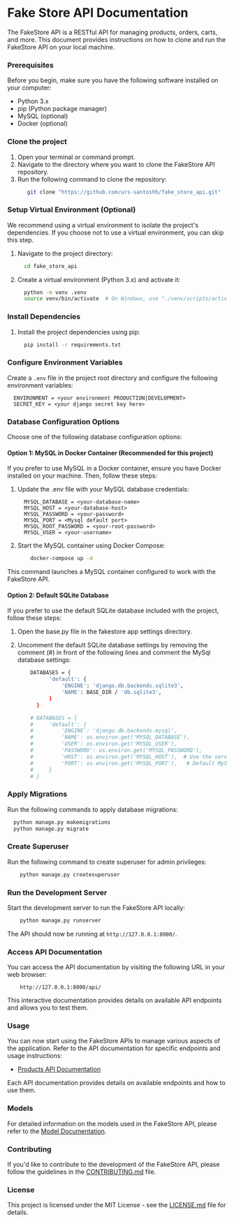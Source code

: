 # Fake Store API Documentation

The FakeStore API is a RESTful API for managing products, orders, carts, and more. This document provides instructions on how to clone and run the FakeStore API on your local machine.

### Prerequisites

Before you begin, make sure you have the following software installed on your computer:

- Python 3.x
- pip (Python package manager)
- MySQL (optional)
- Docker (optional)

### Clone the project

1. Open your terminal or command prompt.
2. Navigate to the directory where you want to clone the FakeStore API repository.
3. Run the following command to clone the repository:
   ```bash
      git clone "https://github.com/urs-santoshh/fake_store_api.git"
   ```

### Setup Virtual Environment (Optional)

We recommend using a virtual environment to isolate the project's dependencies. If you choose not to use a virtual environment, you can skip this step.

1. Navigate to the project directory:
   ```bash
     cd fake_store_api
   ```
2. Create a virtual environment (Python 3.x) and activate it:
   ```bash
     python -m venv .venv
     source venv/bin/activate  # On Windows, use "./venv/scripts/activate"
   ```

### Install Dependencies

1. Install the project dependencies using pip:
   ```bash
     pip install -r requirements.txt
   ```

### Configure Environment Variables

Create a `.env` file in the project root directory and configure the following environment variables:

   ```env
     ENVIRONMENT = <your environment PRODUCTION|DEVELOPMENT>
     SECRET_KEY = <your django secret key here>
   ```

### Database Configuration Options

Choose one of the following database configuration options:

#### Option 1: MySQL in Docker Container (Recommended for this project)

If you prefer to use MySQL in a Docker container, ensure you have Docker installed on your machine. Then, follow these steps:

1. Update the .env file with your MySQL database credentials:
   ```env
     MYSQL_DATABASE = <your-database-name>
     MYSQL_HOST = <your-database-host>
     MYSQL_PASSWORD = <your-password>
     MYSQL_PORT = <Mysql default port>
     MYSQL_ROOT_PASSWORD = <your-root-password>
     MYSQL_USER = <your-username>
   ```
2. Start the MySQL container using Docker Compose:

   ```bash
       docker-compose up -d
   ```

This command launches a MySQL container configured to work with the FakeStore API.

#### Option 2: Default SQLite Database

If you prefer to use the default SQLite database included with the project, follow these steps:

1. Open the base.py file in the fakestore app settings directory.
2. Uncomment the default SQLite database settings by removing the comment (#) in front of the following lines and comment the MySql database settings:

   ```bash
       DATABASES = {
             'default': {
                 'ENGINE': 'django.db.backends.sqlite3',
                 'NAME': BASE_DIR / 'db.sqlite3',
             }
         }
   
       # DATABASES = {
       #     'default': {
       #         'ENGINE': 'django.db.backends.mysql',
       #         'NAME': os.environ.get('MYSQL_DATABASE'),
       #         'USER': os.environ.get('MYSQL_USER'),
       #         'PASSWORD': os.environ.get('MYSQL_PASSWORD'),
       #         'HOST': os.environ.get('MYSQL_HOST'),  # Use the service name defined in your Docker Compose file in production
       #         'PORT': os.environ.get('MYSQL_PORT'),   # Default MySQL port
       #     }
       # }
   ```

### Apply Migrations

Run the following commands to apply database migrations:

   ```bash
     python manage.py makemigrations
     python manage.py migrate
   ```

### Create Superuser

Run the following command to create superuser for admin privileges:

   ```bash
       python manage.py createsuperuser
   ```


### Run the Development Server

Start the development server to run the FakeStore API locally:

   ```bash
       python manage.py runserver
   ```

The API should now be running at `http://127.0.0.1:8000/`.


### Access API Documentation

You can access the API documentation by visiting the following URL in your web browser:

   ```
       http://127.0.0.1:8000/api/
   ```

This interactive documentation provides details on available API endpoints and allows you to test them.

### Usage

You can now start using the FakeStore APIs to manage various aspects of the application. Refer to the API documentation for specific endpoints and usage instructions:

- [Products API Documentation](/docs/products/README.md)
<!-- - [Orders API Documentation](/docs/orders/README.md)
- [Cart API Documentation](/docs/carts/README.md)
- [Search API Documentation](/docs/search/README.md) -->

Each API documentation provides details on available endpoints and how to use them.


### Models
For detailed information on the models used in the FakeStore API, please refer to the [Model Documentation](/docs/README.md).

### Contributing

If you'd like to contribute to the development of the FakeStore API, please follow the guidelines in the [CONTRIBUTING.md](/docs/CONTRIBUTING.md) file.

### License

This project is licensed under the MIT License - see the [LICENSE.md](/docs/LICENSE.md) file for details.
